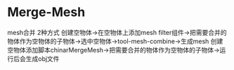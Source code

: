 # Merge-Mesh
mesh合并
2种方式
创建空物体->在空物体上添加mesh filter组件->把需要合并的物体作为空物体的子物体->选中空物体->tool-mesh-combine->生成mesh
创建空物体添加脚本chinarMergeMesh->把需要合并的物体作为空物体的子物体->运行后会生成obj文件
